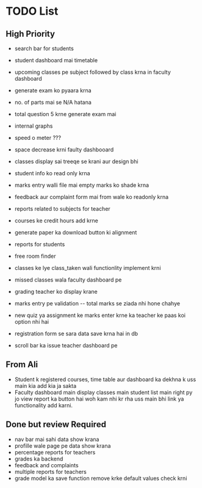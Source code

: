 # TODO List

## High Priority

- search bar for students
- student dashboard mai timetable
- upcoming classes pe subject followed by class krna in faculty dashboard
- generate exam ko pyaara krna
- no. of parts mai se N/A hatana
- total question 5 krne generate exam mai
- internal graphs
- speed o meter ???
- space decrease krni faulty dashbooard
- classes display sai treeqe se krani aur design bhi
- student info ko read only krna
- marks entry walli file mai empty marks ko shade krna
- feedback aur complaint form mai from wale ko readonly krna
- reports related to subjects for teacher
- courses ke credit hours add krne
- generate paper ka download button ki alignment


- reports for students
- free room finder
- classes ke lye class_taken wali functionlity implement krni
- missed classes wala faculty dashboard pe
- grading teacher ko display krane
- marks entry pe validation -- total marks se ziada nhi hone chahye
- new quiz ya assignment ke marks enter krne ka teacher ke paas koi option nhi hai
- registration form se sara data save krna hai in db
- scroll bar ka issue teacher dashboard pe

## From Ali
- Student k registered courses, time table aur dashboard ka dekhna k uss main kia add kia ja sakta
- Faculty dashboard main display classes main student list main right py jo view report ka button hai woh kam nhi kr rha uss main bhi link ya functionality add karni.






## Done but review Required

- nav bar mai sahi data show krana
- profille wale page pe data show krana
- percentage reports for teachers
- grades ka backend
- feedback and complaints
- multiple reports for teachers
- grade model ka save function remove krke default values check krni